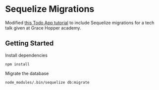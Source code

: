 # Sequelize Migrations

Modified [this Todo App tutorial](https://scotch.io/tutorials/creating-a-single-page-todo-app-with-node-and-angular) to include Sequelize migrations for a tech talk given at Grace Hopper academy.

## Getting Started

Install dependencies

``` npm install ```

Migrate the database

```node_modules/.bin/sequelize db:migrate```
